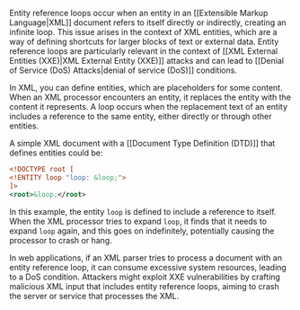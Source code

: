 Entity reference loops occur when an entity in an [[Extensible Markup Language|XML]] document refers to itself directly or indirectly, creating an infinite loop. This issue arises in the context of XML entities, which are a way of defining shortcuts for larger blocks of text or external data. Entity reference loops are particularly relevant in the context of [[XML External Entities (XXE)|XML External Entity (XXE)]] attacks and can lead to [[Denial of Service (DoS) Attacks|denial of service (DoS)]] conditions.

In XML, you can define entities, which are placeholders for some content. When an XML processor encounters an entity, it replaces the entity with the content it represents. A loop occurs when the replacement text of an entity includes a reference to the same entity, either directly or through other entities.

A simple XML document with a [[Document Type Definition (DTD)]] that defines entities could be:

```xml
<!DOCTYPE root [
<!ENTITY loop "loop: &loop;">
]>
<root>&loop;</root>
```

In this example, the entity `loop` is defined to include a reference to itself. When the XML processor tries to expand `loop`, it finds that it needs to expand `loop` again, and this goes on indefinitely, potentially causing the processor to crash or hang.

In web applications, if an XML parser tries to process a document with an entity reference loop, it can consume excessive system resources, leading to a DoS condition. Attackers might exploit XXE vulnerabilities by crafting malicious XML input that includes entity reference loops, aiming to crash the server or service that processes the XML.
